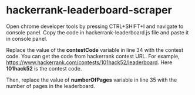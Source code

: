 # hackerrank-leaderboard-scraper

Open chrome developer tools by pressing CTRL+SHIFT+I and navigate to console panel.
Copy the code in hackerrank-leaderboard.js file and paste it in console panel.

Replace the value of the **contestCode** variable in line 34 with the contest code. You can get the code from hackerrank contest URL.
For example, https://www.hackerrank.com/contests/101hack52/leaderboard. Here **101hack52** is the contest code.

Then, replace the value of **numberOfPages** variable in line 35 with the number of pages in the leaderboard.
